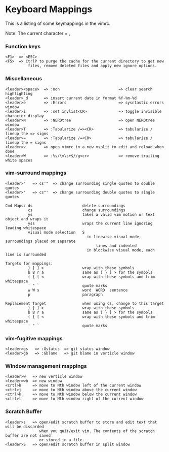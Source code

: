 Keyboard Mappings
=================

This is a listing of some keymappings in the vimrc.


Note: The current <leader> character = ,


### Function keys
    <F1>  => <ESC>
    <F5>  => CtrlP to purge the cache for the current directory to get new
              files, remove deleted files and apply new ignore options.

### Miscellaneous
    <leader><space>  => :noh                          => clear search highlighting
    <leader>_d       => insert current date in format %Y-%m-%d
    <leader>e        => :Errors                       => sysntastic errors window
    <leader>i        => :set invlist<CR>              => toggle invisible character display
    <leader>N        => :NERDtree                     => open NERDtree window
    <leader>T        => :Tabularize /=><CR>           => tabularize / lineup the => signs
    <leader>=        => :Tabularize /=<CR>            => tabularize / lineup the = signs
    <leader>v        => open vimrc in a new vsplit to edit and reload when done
    <leader>W        => :%s/\v\s+$//g<cr>             => remove trailing white spaces


### vim-surround mappings
    <leader>"   => cs'"  => change surrounding single quotes to double quotes
    <leader>'   => cs"'  => change surrounding double quotes to single quotes

    Cmd Maps: ds                      delete surroundings
              cs                      change surroundings
              ys                      takes a valid vim motion or text object and wraps it
              yss                     wraps the current line ignoring leading whitespace
              visual mode selection   S
                                        in linewise visual mode, surroundings placed on separate
                                            lines and indented
                                        in blockwise visual mode, each line is surrounded

    Targets for mappings:
              ) } ] >                 wrap with these symbols
              b B r a                 same as ) } ] > for the symbols
              ( { [ <                 wrap with these symbols and trim whitespace
              ' " `                   quote marks
              w W s                   word  WORD  sentence
              p                       paragraph

    Replacement Target                when using cs, change to this target
              ) } ] >                 wrap with these symbols
              b B r a                 same as ) } ] > for the symbols
              ( { [ <                 wrap with these symbols and trim whitespace
              ' " `                   quote marks


### vim-fugitive mappings
    <leader>gs   => :Gstatus  => git status window
    <leader>gb   => :Gblame   => git blame in verticle window


### Window management mappings
    <leader>w   => new verticle window
    <leader>wb  => new window
    <crtl>h     => move to Nth window left of the current window
    <ctrl>j     => move to Nth window above the current window
    <ctrl>k     => move to Nth window below the current window
    <ctrl>l     => move to Nth window right of the current window


### Scratch Buffer
    <leader>s   => open/edit scratch buffer to store and edit text that will be discarded
                   when you quit/exit vim. The contents of the scratch buffer are not saved
                   or stored in a file.
    <leader>S   => open/edit scratch buffer in split window


